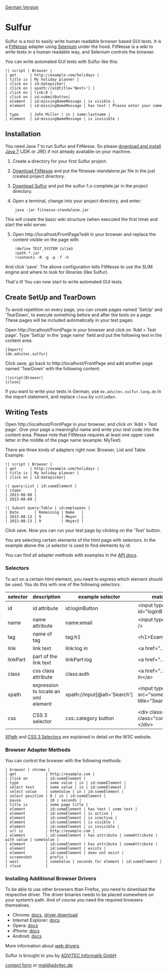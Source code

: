 [German Version](LIESMICH.md)

Sulfur
======

Sulfur is a tool to easily write human readable browser based GUI tests. It is a 
[FitNesse](http://fitnesse.org/) adapter using [Selenium](http://docs.seleniumhq.org/)
under the hood. FitNesse is a wiki to write tests in a human readable way, and Selenium controls the
browser.

You can write automated GUI tests with Sulfur like this:

    !| script | Browser |
    | get      | http://example.com/holidays |
    | title is | My holiday planner |
    | click on | id:datepicker|
    | click on | xpath://a[@title='Next>'] |
    | click on | link:8 |
    | click on | id:submitButton|
    | element  | id:missingNameMessage | is visible |
    | element  | id:missingNameMessage | has text | Please enter your name |
    | type     | John Miller | in | name:lastname |
    | element  | id:missingNameMessage | is invisible |

Installation
------------

You need Java 7 to run Sulfur and FitNesse. So please [download and install 
Java 7](http://www.oracle.com/technetwork/java/javase/downloads/index.html) (JDK or JRE) if not 
already available on your machine.

1. Create a directory for your first Sulfur project.
2. [Download FitNesse](http://fitnesse.org/FitNesseDownload) and put the fitnesse-standalone.jar file in the just created project directory.
3. [Download Sulfur](http://www.advitec.de/download/sulfur/sulfur-1.0-complete.jar) and put the sulfur-1.x-complete.jar in the project directory.
4. Open a terminal, change into your project directory, and enter:

        java -jar fitnesse-standalone.jar
This will create the basic wiki structure (when executed the first time) and start the wiki server.

5. Open http://localhost/FrontPage?edit in your browser and replace the content visible on the page with

        !define TEST_SYSTEM {slim} 
        !path *.jar
        !contents -R -g -p -f -h

And click 'save'.
The above configuration tells FitNesse to use the SLIM engine and where to look for libraries (like Sulfur).

That's it! You can now start to write automated GUI tests.

Create SetUp and TearDown
-------------------------

To avoid repetition on every page, you can create pages named 'SetUp' and 'TearDown', to execute something before and after the tests on a page. These pages will be included automatically in your test pages.

Open http://localhost/FrontPage in your browser and click on 'Add > Test page'. Type 'SetUp' in the 'page name' field and put the following text in the content area:

    |Import|
    |de.advitec.sulfur|

Click save, go back to http://localhost/FrontPage and add another  page named 'TearDown' with the following content:

    !|script|Browser|
    |close|

If you want to write your tests in German, use `de.advitec.sulfur.lang.de` in the import statement, and replace `close` by `schließen`.

Writing Tests
-------------

Open http://localhost/FrontPage in your browser, and click on 'Add > Test page'. Give your page a meaningful name and write your test code into the content area. Please note that FitNesse requires at least one upper case letter in the middle of the page name (example: MyTest).

There are three kinds of adapters right now: Browser, List and Table. Example:

    !| script | Browser |
    | get      | http://example.com/holidays |
    | title is | My holiday planner |
    | click on | id:datepicker|

    !| query:List | id:someElement |
    | items      |
    | 2013-08-08 |
    | 2013-08-09 |

    !| Subset query:Table | id:employees |
    | Date       | Remaining | Name   | 
    | 2013-08-13 | 9         | Meyer  |
    | 2013-08-13 | 9         | Meyer2 |

Click save. Now you can run your test page by clicking on the 'Test' button.

You are selecting certain elements of the html page with selectors. In the example above the `id` selector is used to find elements by id. 

You can find all adapter methods with examples in the [API docs](http://www.advitec.de/download/sulfur/apidocs/).

### Selectors

To act on a certain html element, you need to express which element should be used. You do this with one of the following selectors. 
<table>
 <thead>
   <tr>
     <th>selector</th>
     <th>description</th>
     <th>example selector</th>
     <th>matches example html</th>
   </tr>
 </thead>
 <tbody>
   <tr>
     <td>id</td>
     <td>id attribute</td>
     <td>id:loginButton</td>
     <td>&lt;input type=&quot;submit&quot; id=&quot;loginButton&quot; /&gt;</td>
   </tr>
   <tr>
     <td>name</td>
     <td>name attribute</td>
     <td>name:email</td><td>&lt;input type=&quot;text&quot; name=&quot;email&quot; /&gt;</td>
   </tr>
   <tr>
     <td>tag</td>
     <td>name of tag</td>
     <td>tag:h1</th>
     <td>&lt;h1&gt;Example&lt;/h1&gt;</td>
   </tr>
   <tr>
     <td>link</td>
     <td>link text</td>
     <td>link:log in</td>
     <td>&lt;a href=&quot;...&quot;&gt;log in&lt;/a&gt;</td>
   </tr>
   <tr>
     <td>linkPart</td>
     <td>part of the link text</td>
     <td>linkPart:log</td>
     <td>&lt;a href=&quot;...&quot;&gt;log in&lt;/a&gt;</td>
   </tr>
   <tr>
     <td>class</td>
     <td>css class attribute</td>
     <td>class:auth</td>
     <td>&lt;a href=&quot;...&quot; class=&quot;auth&quot; &gt;log in&lt;/a&gt;</td>
   </tr>
   <tr>
     <td>xpath</td>
     <td>expression to locate an xml element</td>
     <td>xpath://input[@alt='Search']</td>
     <td>&lt;input type=&quot;image&quot; 
       src=&quot;some.gif&quot; alt=&quot;Search&quot; title=&quot;Search&quot;&gt;</td>
   </tr>
   <tr>
     <td>css</td>
     <td>CSS 3 selector</td>
     <td>css:.category button</td>
     <td>&lt;div class=&quot;category&quot;&gt;&lt;button 
       class=&quot;confirmation&quot;&gt;OK&lt;/button&gt;&lt;/div&gt;</td>
   </tr>
 </tbody>
</table>

<p><a href="http://www.w3.org/TR/xpath/">XPath</a> and 
<a href="http://www.w3.org/TR/css3-selectors/">CSS 3 Selectors</a> are explained in detail on the 
W3C website.</p>

### Browser Adapter Methods

You can control the browser with the following methods:

    | browser | chrome |
    | get             | http://example.com |
    | click on        | id:someElement |
    | type            | some value | in | id:someElement |
    | select text     | some value | in | id:someElement |
    | select value    | someValue | in | id:someElement |
    | select position | 0 | in | id:someElement |
    | pause           | 10 | seconds |
    | title is        | some page title |
    | element         | id:someElement | has text | some text |
    | element         | id:someElement | is active |
    | element         | id:someElement | is inactive |
    | element         | id:someElement | is visible |
    | element         | id:someElement | is invisible |
    | url is          | http://example.com |
    | element         | id:someElement | has attribute | someAttribute | with value | someValue |
    | element         | id:someElement | has attribute | someAttribute | 
    | element         | id:someElement | exists |
    | element         | id:someElement | does not exist |
    | screenshot      | prefix |
    | wait            | someValue | seconds for element | id:someElement |
    | close           |

### Installing Additional Browser Drivers

To be able to use other browsers than Firefox, you need to download the respective driver. The driver binaries needs to be placed somewhere on your system’s path. And of course you need the required browsers themselves.

* Chrome: [docs](http://docs.seleniumhq.org/docs/03_webdriver.jsp#chrome-driver),  [driver download](https://code.google.com/p/chromedriver/downloads/list)
* Internet Explorer: [docs](https://code.google.com/p/selenium/wiki/InternetExplorerDriver)
* Opera: [docs](https://code.google.com/p/selenium/wiki/OperaDriver)
* iPhone: [docs](https://code.google.com/p/selenium/wiki/IPhoneDriver)
* Android: [docs](https://code.google.com/p/selenium/wiki/AndroidDriver)

More information about [web drivers](http://docs.seleniumhq.org/docs/03_webdriver.jsp#selenium-webdriver-s-drivers).

Sulfur is brought to you by [ADVITEC Informatik GmbH](http://www.advitec.de/softwareentwicklung/start/)

[contact form](http://www.advitec.de/cake/app/webroot/index.php) or [mail@advitec.de](mailto:mail@advitec.de)
